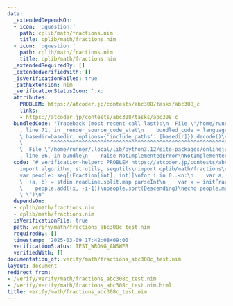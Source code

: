 ```yaml
---
data:
  _extendedDependsOn:
  - icon: ':question:'
    path: cplib/math/fractions.nim
    title: cplib/math/fractions.nim
  - icon: ':question:'
    path: cplib/math/fractions.nim
    title: cplib/math/fractions.nim
  _extendedRequiredBy: []
  _extendedVerifiedWith: []
  _isVerificationFailed: true
  _pathExtension: nim
  _verificationStatusIcon: ':x:'
  attributes:
    PROBLEM: https://atcoder.jp/contests/abc308/tasks/abc308_c
    links:
    - https://atcoder.jp/contests/abc308/tasks/abc308_c
  bundledCode: "Traceback (most recent call last):\n  File \"/home/runner/.local/lib/python3.12/site-packages/onlinejudge_verify/documentation/build.py\"\
    , line 71, in _render_source_code_stat\n    bundled_code = language.bundle(stat.path,\
    \ basedir=basedir, options={'include_paths': [basedir]}).decode()\n          \
    \         ^^^^^^^^^^^^^^^^^^^^^^^^^^^^^^^^^^^^^^^^^^^^^^^^^^^^^^^^^^^^^^^^^^^^^^^^^^^^^^^^^\n\
    \  File \"/home/runner/.local/lib/python3.12/site-packages/onlinejudge_verify/languages/nim.py\"\
    , line 86, in bundle\n    raise NotImplementedError\nNotImplementedError\n"
  code: "# verification-helper: PROBLEM https://atcoder.jp/contests/abc308/tasks/abc308_c\n\
    import algorithm, strutils, sequtils\nimport cplib/math/fractions\n\nvar n = stdin.readLine.parseint\n\
    var people: seq[(Fraction[int], int)]\nfor i in 0..<n:\n    var a, b: int\n  \
    \  (a, b) = stdin.readLine.split.map parseInt\n    var x = initFraction(a, a+b)\n\
    \    people.add((x, -i-1))\npeople.sort(Descending)\necho people.mapit(-it[1]).join(\"\
    \ \")\n"
  dependsOn:
  - cplib/math/fractions.nim
  - cplib/math/fractions.nim
  isVerificationFile: true
  path: verify/math/fractions_abc308c_test.nim
  requiredBy: []
  timestamp: '2025-03-09 17:42:08+09:00'
  verificationStatus: TEST_WRONG_ANSWER
  verifiedWith: []
documentation_of: verify/math/fractions_abc308c_test.nim
layout: document
redirect_from:
- /verify/verify/math/fractions_abc308c_test.nim
- /verify/verify/math/fractions_abc308c_test.nim.html
title: verify/math/fractions_abc308c_test.nim
---
```

